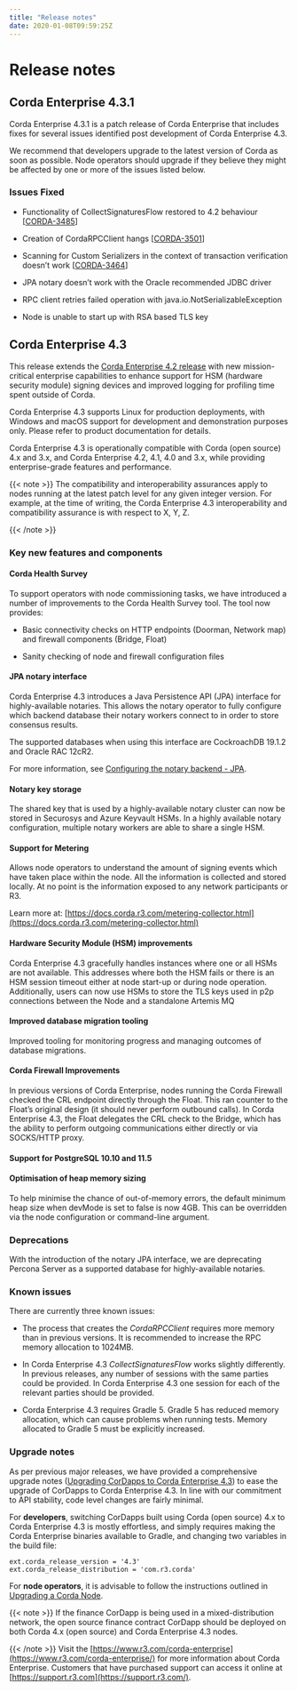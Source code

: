 ```yaml
---
title: "Release notes"
date: 2020-01-08T09:59:25Z
---
```



# Release notes

## Corda Enterprise 4.3.1
Corda Enterprise 4.3.1 is a patch release of Corda Enterprise that includes fixes for several issues identified post development of Corda Enterprise 4.3.

We recommend that developers upgrade to the latest version of Corda as soon as possible. Node operators should upgrade if they believe they might be affected by one or more of the issues listed below.


### Issues Fixed

* Functionality of CollectSignaturesFlow restored to 4.2 behaviour [[CORDA-3485](https://r3-cev.atlassian.net/browse/CORDA-3485)]


* Creation of CordaRPCClient hangs [[CORDA-3501](https://r3-cev.atlassian.net/browse/CORDA-3501)]


* Scanning for Custom Serializers in the context of transaction verification doesn’t work [[CORDA-3464](https://r3-cev.atlassian.net/browse/CORDA-3464)]


* JPA notary doesn’t work with the Oracle recommended JDBC driver


* RPC client retries failed operation with java.io.NotSerializableException


* Node is unable to start up with RSA based TLS key



## Corda Enterprise 4.3
This release extends the [Corda Enterprise 4.2 release](https://docs.corda.r3.com/releases/4.2/release-notes-enterprise.html) with new mission-critical enterprise capabilities to enhance support for HSM (hardware security module) signing devices and improved logging for profiling time spent outside of Corda.

Corda Enterprise 4.3 supports Linux for production deployments, with Windows and macOS support for development and demonstration purposes only. Please refer to product documentation for details.

Corda Enterprise 4.3 is operationally compatible with Corda (open source) 4.x and 3.x, and Corda Enterprise 4.2, 4.1, 4.0 and 3.x, while providing enterprise-grade features and performance.


{{< note >}}
The compatibility and interoperability assurances apply to nodes running at the latest patch level for any given integer version.
                    For example, at the time of writing, the Corda Enterprise 4.3 interoperability and compatibility assurance is with respect to X, Y, Z.

{{< /note >}}

### Key new features and components

#### Corda Health Survey
To support operators with node commissioning tasks, we have introduced a number of improvements to the Corda Health Survey tool. The tool now provides:


* Basic connectivity checks on HTTP endpoints (Doorman, Network map) and firewall components (Bridge, Float)


* Sanity checking of node and firewall configuration files



#### JPA notary interface
Corda Enterprise 4.3 introduces a Java Persistence API (JPA) interface for highly-available notaries. This allows the notary
                        operator to fully configure which backend database their notary workers connect to in order to store consensus results.

The supported databases when using this interface are CockroachDB 19.1.2 and Oracle RAC 12cR2.

For more information, see [Configuring the notary backend - JPA](running-a-notary-cluster/installing-jpa.md).


#### Notary key storage
The shared key that is used by a highly-available notary cluster can now be stored in Securosys and Azure Keyvault HSMs. In a highly available notary configuration, multiple notary workers are able to share a single HSM.


#### Support for Metering
Allows node operators to understand the amount of signing events which have taken place within the node. All the information is collected and stored locally. At no point is the information exposed to any network participants or R3.

Learn more at: [https://docs.corda.r3.com/metering-collector.html](https://docs.corda.r3.com/metering-collector.html)


#### Hardware Security Module (HSM) improvements
Corda Enterprise 4.3 gracefully handles instances where one or all HSMs are not available. This addresses where both the HSM fails or there is an HSM session timeout either at node start-up or during node operation.
                        Additionally, users can now use HSMs to store the TLS keys used in p2p connections between the Node and a standalone Artemis MQ


#### Improved database migration tooling
Improved tooling for monitoring progress and managing outcomes of database migrations.


#### Corda Firewall Improvements
In previous versions of Corda Enterprise, nodes running the Corda Firewall checked the CRL endpoint directly through the Float. This ran counter to the Float’s original design (it should never perform outbound calls). In Corda Enterprise 4.3, the Float delegates the CRL check to the Bridge, which has the ability to perform outgoing communications either directly or via SOCKS/HTTP proxy.


#### Support for PostgreSQL 10.10 and 11.5

#### Optimisation of heap memory sizing
To help minimise the chance of out-of-memory errors, the default minimum heap size when devMode is set to false is now 4GB. This can be overridden via the node configuration or command-line argument.


### Deprecations
With the introduction of the notary JPA interface, we are deprecating Percona Server as a supported database for
                    highly-available notaries.


### Known issues
There are currently three known issues:


* The process that creates the *CordaRPCClient* requires more memory than in previous versions. It is recommended to increase the RPC memory allocation to 1024MB.


* In Corda Enterprise 4.3 *CollectSignaturesFlow* works slightly differently. In previous releases, any number of sessions with the same parties could be provided. In Corda Enterprise 4.3 one session for each of the relevant parties should be provided.


* Corda Enterprise 4.3 requires Gradle 5. Gradle 5 has reduced memory allocation, which can cause problems when running tests. Memory allocated to Gradle 5 must be explicitly increased.



### Upgrade notes
As per previous major releases, we have provided a comprehensive upgrade notes ([Upgrading CorDapps to Corda Enterprise 4.3](app-upgrade-notes-enterprise.md)) to ease the upgrade
                    of CorDapps to Corda Enterprise 4.3. In line with our commitment to API stability, code level changes are fairly minimal.

For **developers**, switching CorDapps built using Corda (open source) 4.x to Corda Enterprise 4.3 is mostly effortless,
                    and simply requires making the Corda Enterprise binaries available to Gradle, and changing two variables in the build file:

```shell
ext.corda_release_version = '4.3'
ext.corda_release_distribution = 'com.r3.corda'
```
For **node operators**, it is advisable to follow the instructions outlined in [Upgrading a Corda Node](node-upgrade-notes.md).


{{< note >}}
If the finance CorDapp is being used in a mixed-distribution network, the open source finance contract CorDapp should be deployed on both Corda 4.x (open source) and Corda Enterprise 4.3 nodes.

{{< /note >}}
Visit the [https://www.r3.com/corda-enterprise](https://www.r3.com/corda-enterprise/) for more information about Corda Enterprise.
                    Customers that have purchased support can access it online at  [https://support.r3.com](https://support.r3.com/).


